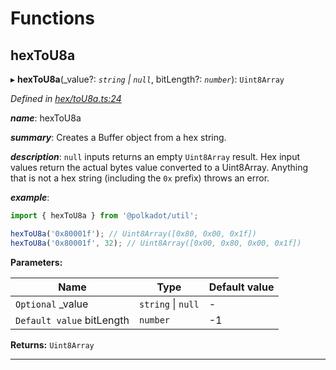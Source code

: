 

# Functions

<a id="hextou8a"></a>

##  hexToU8a

▸ **hexToU8a**(_value?: *`string` \| `null`*, bitLength?: *`number`*): `Uint8Array`

*Defined in [hex/toU8a.ts:24](https://github.com/polkadot-js/common/blob/d8b3021/packages/util/src/hex/toU8a.ts#L24)*

*__name__*: hexToU8a

*__summary__*: Creates a Buffer object from a hex string.

*__description__*: `null` inputs returns an empty `Uint8Array` result. Hex input values return the actual bytes value converted to a Uint8Array. Anything that is not a hex string (including the `0x` prefix) throws an error.

*__example__*:   

```javascript
import { hexToU8a } from '@polkadot/util';

hexToU8a('0x80001f'); // Uint8Array([0x80, 0x00, 0x1f])
hexToU8a('0x80001f', 32); // Uint8Array([0x00, 0x80, 0x00, 0x1f])
```

**Parameters:**

| Name | Type | Default value |
| ------ | ------ | ------ |
| `Optional` _value | `string` \| `null` | - |
| `Default value` bitLength | `number` |  -1 |

**Returns:** `Uint8Array`

___


